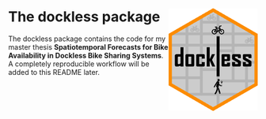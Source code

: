 
The dockless package <img src="hex/hexagon.png" align="right" width="180" />
============================================================================

The dockless package contains the code for my master thesis **Spatiotemporal Forecasts for Bike Availability in Dockless Bike Sharing Systems**. A completely reproducible workflow will be added to this README later.
